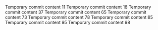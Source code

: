 Temporary commit content 11
Temporary commit content 18
Temporary commit content 37
Temporary commit content 65
Temporary commit content 73
Temporary commit content 78
Temporary commit content 85
Temporary commit content 95
Temporary commit content 98
